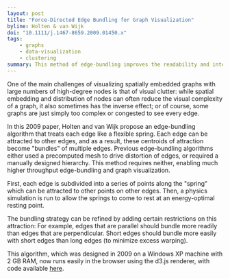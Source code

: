 ```yaml
---
layout: post
title: "Force-Directed Edge Bundling for Graph Visualization"
byline: Holten & van Wijk
doi: "10.1111/j.1467-8659.2009.01450.x"
tags:
    - graphs
    - data-visualization
    - clustering
summary: This method of edge-bundling improves the readability and interpretability of large, congested graphs, without sacrificing runtime speed or node visibility.
---
```


One of the main challenges of visualizing spatially embedded graphs with large numbers of high-degree nodes is that of visual clutter: while spatial embedding and distribution of nodes can often reduce the visual complexity of a graph, it also sometimes has the inverse effect; or of course, some graphs are just simply too complex or congested to see every edge.

In this 2009 paper, Holten and van Wijk propose an edge-bundling algorithm that treats each edge like a flexible spring. Each edge can be attracted to other edges, and as a result, these centroids of attraction become "bundles" of multiple edges. Previous edge-bundling algorithms either used a precomputed mesh to drive distortion of edges, or required a manually designed hierarchy. This method requires neither, enabling much higher throughput edge-bundling and graph visualization.

First, each edge is subdivided into a series of points along the "spring" which can be attracted to other points on other edges. Then, a physics simulation is run to allow the springs to come to rest at an energy-optimal resting point.

The bundling strategy can be refined by adding certain restrictions on this attraction: For example, edges that are parallel should bundle more readily than edges that are perpendicular. Short edges should bundle more easily with short edges than long edges (to minimize excess warping).

This algorithm, which was designed in 2009 on a Windows XP machine with 2 GB RAM, now runs easily in the browser using the d3.js renderer, with code available [here](https://github.com/upphiminn/d3.ForceBundle).
